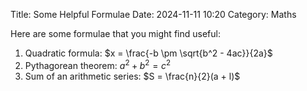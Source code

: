 Title: Some Helpful Formulae
Date: 2024-11-11 10:20
Category: Maths

Here are some formulae that you might find useful:

1. Quadratic formula: $x = \frac{-b \pm \sqrt{b^2 - 4ac}}{2a}$
2. Pythagorean theorem: $a^2 + b^2 = c^2$
3. Sum of an arithmetic series: $S = \frac{n}{2}(a + l)$
